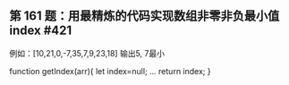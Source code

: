## 第 161 题：用最精炼的代码实现数组非零非负最小值index #421

例如：[10,21,0,-7,35,7,9,23,18] 输出5, 7最小

function getIndex(arr){
      let index=null;
      ...
      return index;
}